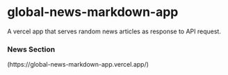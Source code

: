 # global-news-markdown-app
A vercel app that serves random news articles as response to API request.

### News Section 
<table>(https://global-news-markdown-app.vercel.app/)
</table>
